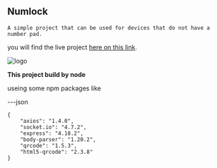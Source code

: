 ## Numlock

    A simple project that can be used for devices that do not have a number pad.

you will find the live project [here on this link](https://numlock.onrender.com/).

![logo](https://numlock.onrender.com/imgs/9.jpg)


**This project build by node**

useing some npm packages like

---json

    {
        "axios": "1.4.0",
        "socket.io": "4.7.2",
        "express": "4.18.2",
        "body-parser": "1.20.2",
        "qrcode": "1.5.3",
        "html5-qrcode": "2.3.8"
    }
```
